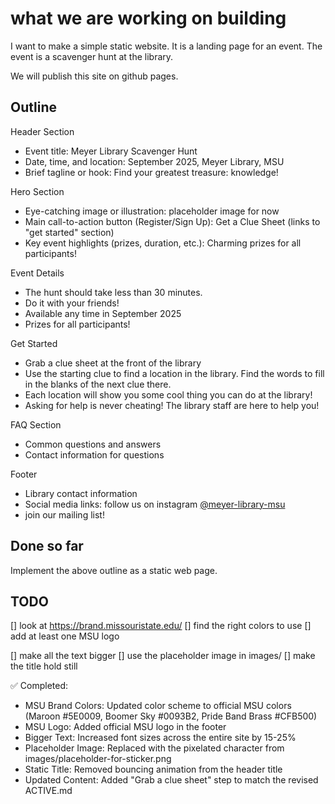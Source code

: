 # what we are working on building

I want to make a simple static website. It is a landing page for an
event. The event is a scavenger hunt at the library.

We will publish this site on github pages.

## Outline

Header Section

- Event title: Meyer Library Scavenger Hunt
- Date, time, and location: September 2025, Meyer Library, MSU
- Brief tagline or hook: Find your greatest treasure: knowledge!

Hero Section

- Eye-catching image or illustration: placeholder image for now
- Main call-to-action button (Register/Sign Up): Get a Clue Sheet (links to "get started" section)
- Key event highlights (prizes, duration, etc.): Charming prizes for all participants!

Event Details

- The hunt should take less than 30 minutes.
- Do it with your friends!
- Available any time in September 2025
- Prizes for all participants!

Get Started

- Grab a clue sheet at the front of the library
- Use the starting clue to find a location in the library. Find the words to fill in the blanks of the next clue there.
- Each location will show you some cool thing you can do at the library!
- Asking for help is never cheating! The library staff are here to help you!

FAQ Section

- Common questions and answers
- Contact information for questions

Footer

- Library contact information
- Social media links: follow us on instagram [@meyer-library-msu](https://www.instagram.com/explore/locations/520886/meyer-library---msu/)
- join our mailing list!

## Done so far

Implement the above outline as a static web page.

## TODO

[] look at https://brand.missouristate.edu/
[] find the right colors to use
[] add at least one MSU logo

[] make all the text bigger
[] use the placeholder image in images/
[] make the title hold still

  ✅ Completed:
  - MSU Brand Colors: Updated color scheme to official MSU colors (Maroon
  #5E0009, Boomer Sky #0093B2, Pride Band Brass #CFB500)
  - MSU Logo: Added official MSU logo in the footer
  - Bigger Text: Increased font sizes across the entire site by 15-25%
  - Placeholder Image: Replaced with the pixelated character from
  images/placeholder-for-sticker.png
  - Static Title: Removed bouncing animation from the header title
  - Updated Content: Added "Grab a clue sheet" step to match the revised
  ACTIVE.md

